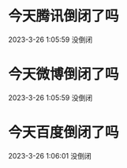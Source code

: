 # 今天腾讯倒闭了吗

2023-3-26 1:05:59 没倒闭

# 今天微博倒闭了吗

2023-3-26 1:05:59 没倒闭

# 今天百度倒闭了吗

2023-3-26 1:06:01 没倒闭

